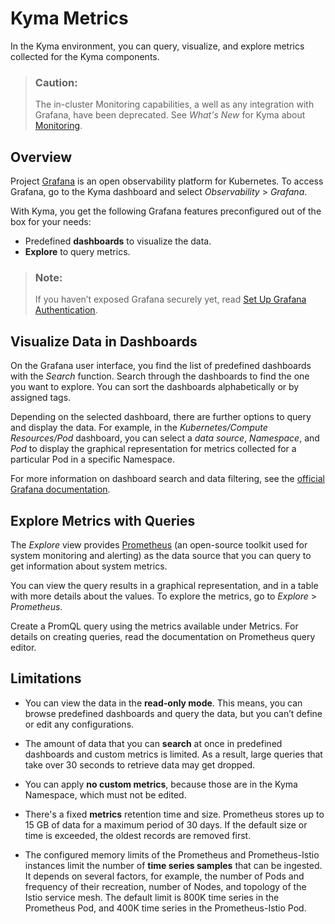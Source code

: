 <!-- loiod71a7cdb9c654860b41276b579d30da1 -->

# Kyma Metrics

In the Kyma environment, you can query, visualize, and explore metrics collected for the Kyma components.

> ### Caution:  
> The in-cluster Monitoring capabilities, a well as any integration with Grafana, have been deprecated. See *What's New* for Kyma about [Monitoring](https://help.sap.com/whats-new/cf0cb2cb149647329b5d02aa96303f56?Component=Kyma%20Runtime&Software_Lifecycle=Deleted%3BDeprecated&q=monitoring&locale=en-US&version=Cloud).



<a name="loiod71a7cdb9c654860b41276b579d30da1__section_qpn_mdc_grb"/>

## Overview

Project [Grafana](https://grafana.com/oss/grafana/) is an open observability platform for Kubernetes. To access Grafana, go to the Kyma dashboard and select *Observability* \> *Grafana*.

With Kyma, you get the following Grafana features preconfigured out of the box for your needs:

-   Predefined **dashboards** to visualize the data.
-   **Explore** to query metrics.

> ### Note:  
> If you haven’t exposed Grafana securely yet, read [Set Up Grafana Authentication](set-up-grafana-authentication-3e4299c.md).



<a name="loiod71a7cdb9c654860b41276b579d30da1__section_w1j_ndc_grb"/>

## Visualize Data in Dashboards

On the Grafana user interface, you find the list of predefined dashboards with the *Search* function. Search through the dashboards to find the one you want to explore. You can sort the dashboards alphabetically or by assigned tags.

Depending on the selected dashboard, there are further options to query and display the data. For example, in the *Kubernetes/Compute Resources/Pod* dashboard, you can select a *data source*, *Namespace*, and *Pod* to display the graphical representation for metrics collected for a particular Pod in a specific Namespace.

For more information on dashboard search and data filtering, see the [official Grafana documentation](https://grafana.com/docs/grafana/latest/dashboards/search/?src=grafana_gettingstarted).



<a name="loiod71a7cdb9c654860b41276b579d30da1__section_pzg_pdc_grb"/>

## Explore Metrics with Queries

The *Explore* view provides [Prometheus](https://prometheus.io/docs/introduction/overview/) \(an open-source toolkit used for system monitoring and alerting\) as the data source that you can query to get information about system metrics.

You can view the query results in a graphical representation, and in a table with more details about the values. To explore the metrics, go to *Explore* \> *Prometheus*.

Create a PromQL query using the metrics available under Metrics. For details on creating queries, read the documentation on Prometheus query editor.



<a name="loiod71a7cdb9c654860b41276b579d30da1__section_nbg_kts_ctb"/>

## Limitations

-   You can view the data in the **read-only mode**. This means, you can browse predefined dashboards and query the data, but you can’t define or edit any configurations.

-   The amount of data that you can **search** at once in predefined dashboards and custom metrics is limited. As a result, large queries that take over 30 seconds to retrieve data may get dropped.

-   You can apply **no custom metrics**, because those are in the Kyma Namespace, which must not be edited.

-   There's a fixed **metrics** retention time and size. Prometheus stores up to 15 GB of data for a maximum period of 30 days. If the default size or time is exceeded, the oldest records are removed first.

-   The configured memory limits of the Prometheus and Prometheus-Istio instances limit the number of **time series samples** that can be ingested. It depends on several factors, for example, the number of Pods and frequency of their recreation, number of Nodes, and topology of the Istio service mesh. The default limit is 800K time series in the Prometheus Pod, and 400K time series in the Prometheus-Istio Pod.


